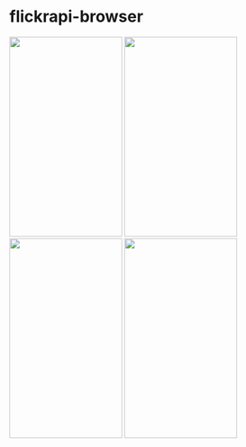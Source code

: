 # flickrapi-browser


<img src="https://i.imgur.com/7H88YOZ.png" width="200" height="354">

<img src="https://i.imgur.com/MapSEc1.png" width="200" height="354">

<img src="https://i.imgur.com/VEs4onc.png" width="200" height="354">

<img src="https://i.imgur.com/c6LoAcF.jpg" width="200" height="354">

